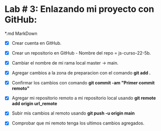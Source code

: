 
# Lab # 3: Enlazando mi proyecto con GitHub:
 *.md MarkDown

 * [x] Crear cuenta en GitHub.
 * [x] Crear un repositorio en GitHub - Nombre del repo = js-curso-22-5b.
 * [x] Cambiar el nombre de mi rama local master -> main. 
 * [x] Agregar cambios a la zona de preparacion con el comando **git add .** 
 * [x] Confirmar los cambios con comando **git commit -am "Primer commit remoto"**
 * [x] Agregar mi repositorio remoto a mi repositorio local usando **git remote add origin url_remote**
 * [x] Subir mis cambios al remoto usando **git push -u origin main**
 * [x] Comprobar que mi remoto tenga los ultimos cambios agregados.
  
  

